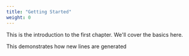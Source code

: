 ```yaml
---
title: "Getting Started"
weight: 0
---
```

This is the introduction to the first chapter.
We'll cover the basics here.

This demonstrates how new lines are generated